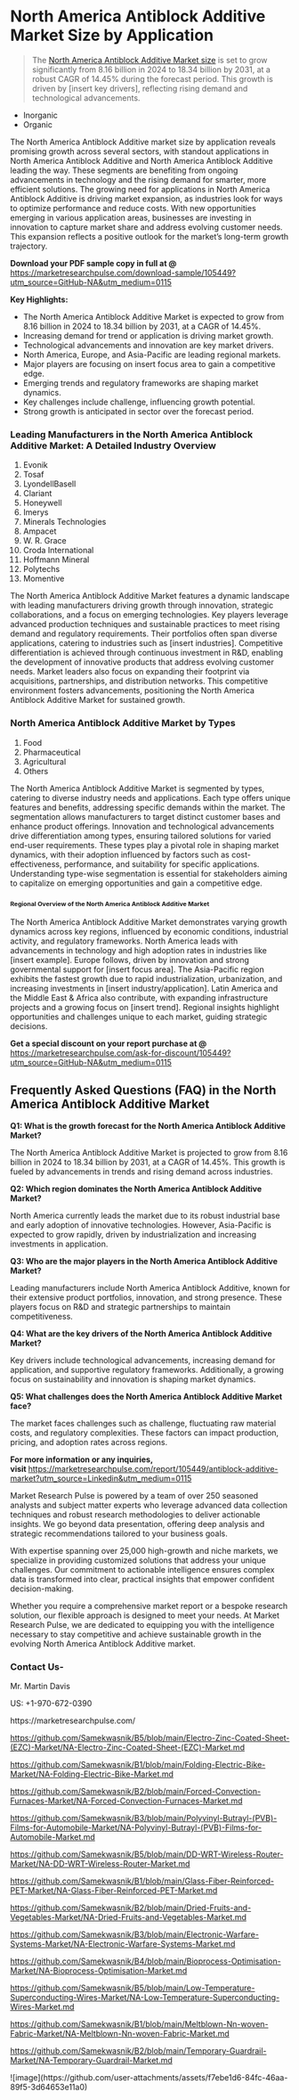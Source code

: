 <h1>North America Antiblock Additive Market&nbsp;Size by Application</h1><blockquote><p>The <a href="https://marketresearchpulse.com/download-sample/105449?utm_source=GitHub-NA&amp;utm_medium=0115">North America Antiblock Additive Market size</a> is set to grow significantly from 8.16 billion in 2024 to 18.34 billion by 2031, at a robust CAGR of 14.45% during the forecast period. This growth is driven by [insert key drivers], reflecting rising demand and technological advancements.</p></blockquote><ul><li>Inorganic<li> Organic</li></ul><p>The North America Antiblock Additive market size by application reveals promising growth across several sectors, with standout applications in North America Antiblock Additive and North America Antiblock Additive leading the way. These segments are benefiting from ongoing advancements in technology and the rising demand for smarter, more efficient solutions. The growing need for applications in North America Antiblock Additive is driving market expansion, as industries look for ways to optimize performance and reduce costs. With new opportunities emerging in various application areas, businesses are investing in innovation to capture market share and address evolving customer needs. This expansion reflects a positive outlook for the market’s long-term growth trajectory.</p><p><strong>Download your PDF sample copy in full at @ </strong><a href="https://marketresearchpulse.com/download-sample/105449?utm_source=GitHub-NA&amp;utm_medium=0115">https://marketresearchpulse.com/download-sample/105449?utm_source=GitHub-NA&amp;utm_medium=0115</a></p><p><strong>Key Highlights: </strong></p><ul><li>The North America Antiblock Additive Market is expected to grow from 8.16 billion in 2024 to 18.34 billion by 2031, at a CAGR of 14.45%.</li><li>Increasing demand for trend or application is driving market growth.</li><li>Technological advancements and innovation are key market drivers.</li><li>North America, Europe, and Asia-Pacific are leading regional markets.</li><li>Major players are focusing on insert focus area to gain a competitive edge.</li><li>Emerging trends and regulatory frameworks are shaping market dynamics.</li><li>Key challenges include challenge, influencing growth potential.</li><li>Strong growth is anticipated in sector over the forecast period.</li></ul><h3>Leading Manufacturers in the North America Antiblock Additive Market: A Detailed Industry Overview</h3><ol><li>Evonik</li><li>Tosaf</li><li>LyondellBasell</li><li>Clariant</li><li>Honeywell</li><li>Imerys</li><li>Minerals Technologies</li><li>Ampacet</li><li>W. R. Grace</li><li>Croda International</li><li>Hoffmann Mineral</li><li>Polytechs</li><li>Momentive</li></ol><div class="flex max-w-full flex-col flex-grow"><div class="min-h-8 text-message flex w-full flex-col items-end gap-2 whitespace-normal break-words [.text-message+&amp;]:mt-5" dir="auto" data-message-author-role="assistant" data-message-id="fd8432e4-4910-450d-b182-61b7bfb0a01f" data-message-model-slug="gpt-4o"><div class="flex w-full flex-col gap-1 empty:hidden first:pt-[3px]"><div class="markdown prose w-full break-words dark:prose-invert light"><p>The North America Antiblock Additive Market features a dynamic landscape with leading manufacturers driving growth through innovation, strategic collaborations, and a focus on emerging technologies. Key players leverage advanced production techniques and sustainable practices to meet rising demand and regulatory requirements. Their portfolios often span diverse applications, catering to industries such as [insert industries]. Competitive differentiation is achieved through continuous investment in R&amp;D, enabling the development of innovative products that address evolving customer needs. Market leaders also focus on expanding their footprint via acquisitions, partnerships, and distribution networks. This competitive environment fosters advancements, positioning the North America Antiblock Additive Market for sustained growth.</p></div></div></div></div><h3>North America Antiblock Additive Market by Types</h3><ol><li>Food<li> Pharmaceutical<li> Agricultural<li> Others</li></ol><div class="flex max-w-full flex-col flex-grow"><div class="min-h-8 text-message flex w-full flex-col items-end gap-2 whitespace-normal break-words [.text-message+&amp;]:mt-5" dir="auto" data-message-author-role="assistant" data-message-id="084470be-0bb7-4664-bddf-5156b4f41249" data-message-model-slug="gpt-4o-mini"><div class="flex w-full flex-col gap-1 empty:hidden first:pt-[3px]"><div class="markdown prose w-full break-words dark:prose-invert light"><p>The North America Antiblock Additive Market is segmented by types, catering to diverse industry needs and applications. Each type offers unique features and benefits, addressing specific demands within the market. The segmentation allows manufacturers to target distinct customer bases and enhance product offerings. Innovation and technological advancements drive differentiation among types, ensuring tailored solutions for varied end-user requirements. These types play a pivotal role in shaping market dynamics, with their adoption influenced by factors such as cost-effectiveness, performance, and suitability for specific applications. Understanding type-wise segmentation is essential for stakeholders aiming to capitalize on emerging opportunities and gain a competitive edge.</p></div></div></div></div><h3><span style="font-size: 11px;">Regional Overview of the North America Antiblock Additive Market</span></h3><div class="flex max-w-full flex-col flex-grow"><div class="min-h-8 text-message flex w-full flex-col items-end gap-2 whitespace-normal break-words [.text-message+&amp;]:mt-5" dir="auto" data-message-author-role="assistant" data-message-id="e9038762-ce64-4e30-91c9-9bd413514231" data-message-model-slug="gpt-4o-mini"><div class="flex w-full flex-col gap-1 empty:hidden first:pt-[3px]"><div class="markdown prose w-full break-words dark:prose-invert light"><p>The North America Antiblock Additive Market demonstrates varying growth dynamics across key regions, influenced by economic conditions, industrial activity, and regulatory frameworks. North America leads with advancements in technology and high adoption rates in industries like [insert example]. Europe follows, driven by innovation and strong governmental support for [insert focus area]. The Asia-Pacific region exhibits the fastest growth due to rapid industrialization, urbanization, and increasing investments in [insert industry/application]. Latin America and the Middle East &amp; Africa also contribute, with expanding infrastructure projects and a growing focus on [insert trend]. Regional insights highlight opportunities and challenges unique to each market, guiding strategic decisions.</p></div></div></div></div><p><strong>Get a special discount on your report purchase at @ </strong><a href="https://marketresearchpulse.com/ask-for-discount/105449?utm_source=GitHub-NA&amp;utm_medium=0115">https://marketresearchpulse.com/ask-for-discount/105449?utm_source=GitHub-NA&amp;utm_medium=0115</a></p><h2>Frequently Asked Questions (FAQ) in the North America Antiblock Additive Market</h2><p><strong>Q1: What is the growth forecast for the North America Antiblock Additive Market?</strong></p><p>The North America Antiblock Additive Market is projected to grow from 8.16 billion in 2024 to 18.34 billion by 2031, at a CAGR of 14.45%. This growth is fueled by advancements in trends and rising demand across industries.</p><p><strong>Q2: Which region dominates the North America Antiblock Additive Market?</strong></p><p>North America currently leads the market due to its robust industrial base and early adoption of innovative technologies. However, Asia-Pacific is expected to grow rapidly, driven by industrialization and increasing investments in application.</p><p><strong>Q3: Who are the major players in the North America Antiblock Additive Market?</strong></p><p>Leading manufacturers include North America Antiblock Additive, known for their extensive product portfolios, innovation, and strong presence. These players focus on R&amp;D and strategic partnerships to maintain competitiveness.</p><p><strong>Q4: What are the key drivers of the North America Antiblock Additive Market?</strong></p><p>Key drivers include technological advancements, increasing demand for application, and supportive regulatory frameworks. Additionally, a growing focus on sustainability and innovation is shaping market dynamics.</p><p><strong>Q5: What challenges does the North America Antiblock Additive Market face?</strong></p><p>The market faces challenges such as challenge, fluctuating raw material costs, and regulatory complexities. These factors can impact production, pricing, and adoption rates across regions.</p><p><strong>For more information or any inquiries, visit&nbsp;</strong><a href="https://marketresearchpulse.com/report/105449/antiblock-additive-market?utm_source=Linkedin&utm_medium=0115">https://marketresearchpulse.com/report/105449/antiblock-additive-market?utm_source=Linkedin&utm_medium=0115</a></p><p>Market Research Pulse is powered by a team of over 250 seasoned analysts and subject matter experts who leverage advanced data collection techniques and robust research methodologies to deliver actionable insights. We go beyond data presentation, offering deep analysis and strategic recommendations tailored to your business goals.</p><p>With expertise spanning over 25,000 high-growth and niche markets, we specialize in providing customized solutions that address your unique challenges. Our commitment to actionable intelligence ensures complex data is transformed into clear, practical insights that empower confident decision-making.</p><p>Whether you require a comprehensive market report or a bespoke research solution, our flexible approach is designed to meet your needs. At Market Research Pulse, we are dedicated to equipping you with the intelligence necessary to stay competitive and achieve sustainable growth in the evolving North America Antiblock Additive market.</p><h3><strong>Contact Us-</strong></h3><p>Mr. Martin Davis</p><p>US: +1-970-672-0390</p><p>https://marketresearchpulse.com/</p><p><a href="https://github.com/Samekwasnik/B5/blob/main/Electro-Zinc-Coated-Sheet-(EZC)-Market/NA-Electro-Zinc-Coated-Sheet-(EZC)-Market.md">https://github.com/Samekwasnik/B5/blob/main/Electro-Zinc-Coated-Sheet-(EZC)-Market/NA-Electro-Zinc-Coated-Sheet-(EZC)-Market.md</a></p><p><a href="https://github.com/Samekwasnik/B1/blob/main/Folding-Electric-Bike-Market/NA-Folding-Electric-Bike-Market.md">https://github.com/Samekwasnik/B1/blob/main/Folding-Electric-Bike-Market/NA-Folding-Electric-Bike-Market.md</a></p><p><a href="https://github.com/Samekwasnik/B2/blob/main/Forced-Convection-Furnaces-Market/NA-Forced-Convection-Furnaces-Market.md">https://github.com/Samekwasnik/B2/blob/main/Forced-Convection-Furnaces-Market/NA-Forced-Convection-Furnaces-Market.md</a></p><p><a href="https://github.com/Samekwasnik/B3/blob/main/Polyvinyl-Butrayl-(PVB)-Films-for-Automobile-Market/NA-Polyvinyl-Butrayl-(PVB)-Films-for-Automobile-Market.md">https://github.com/Samekwasnik/B3/blob/main/Polyvinyl-Butrayl-(PVB)-Films-for-Automobile-Market/NA-Polyvinyl-Butrayl-(PVB)-Films-for-Automobile-Market.md</a></p><p><a href="https://github.com/Samekwasnik/B5/blob/main/DD-WRT-Wireless-Router-Market/NA-DD-WRT-Wireless-Router-Market.md">https://github.com/Samekwasnik/B5/blob/main/DD-WRT-Wireless-Router-Market/NA-DD-WRT-Wireless-Router-Market.md</a></p><p><a href="https://github.com/Samekwasnik/B1/blob/main/Glass-Fiber-Reinforced-PET-Market/NA-Glass-Fiber-Reinforced-PET-Market.md">https://github.com/Samekwasnik/B1/blob/main/Glass-Fiber-Reinforced-PET-Market/NA-Glass-Fiber-Reinforced-PET-Market.md</a></p><p><a href="https://github.com/Samekwasnik/B2/blob/main/Dried-Fruits-and-Vegetables-Market/NA-Dried-Fruits-and-Vegetables-Market.md">https://github.com/Samekwasnik/B2/blob/main/Dried-Fruits-and-Vegetables-Market/NA-Dried-Fruits-and-Vegetables-Market.md</a></p><p><a href="https://github.com/Samekwasnik/B3/blob/main/Electronic-Warfare-Systems-Market/NA-Electronic-Warfare-Systems-Market.md">https://github.com/Samekwasnik/B3/blob/main/Electronic-Warfare-Systems-Market/NA-Electronic-Warfare-Systems-Market.md</a></p><p><a href="https://github.com/Samekwasnik/B4/blob/main/Bioprocess-Optimisation-Market/NA-Bioprocess-Optimisation-Market.md">https://github.com/Samekwasnik/B4/blob/main/Bioprocess-Optimisation-Market/NA-Bioprocess-Optimisation-Market.md</a></p><p><a href="https://github.com/Samekwasnik/B5/blob/main/Low-Temperature-Superconducting-Wires-Market/NA-Low-Temperature-Superconducting-Wires-Market.md">https://github.com/Samekwasnik/B5/blob/main/Low-Temperature-Superconducting-Wires-Market/NA-Low-Temperature-Superconducting-Wires-Market.md</a></p><p><a href="https://github.com/Samekwasnik/B1/blob/main/Meltblown-Nn-woven-Fabric-Market/NA-Meltblown-Nn-woven-Fabric-Market.md">https://github.com/Samekwasnik/B1/blob/main/Meltblown-Nn-woven-Fabric-Market/NA-Meltblown-Nn-woven-Fabric-Market.md</a></p><p><a href="https://github.com/Samekwasnik/B2/blob/main/Temporary-Guardrail-Market/NA-Temporary-Guardrail-Market.md">https://github.com/Samekwasnik/B2/blob/main/Temporary-Guardrail-Market/NA-Temporary-Guardrail-Market.md</a></p>
![image](https://github.com/user-attachments/assets/f7ebe1d6-84fc-46aa-89f5-3d64653e11a0)
